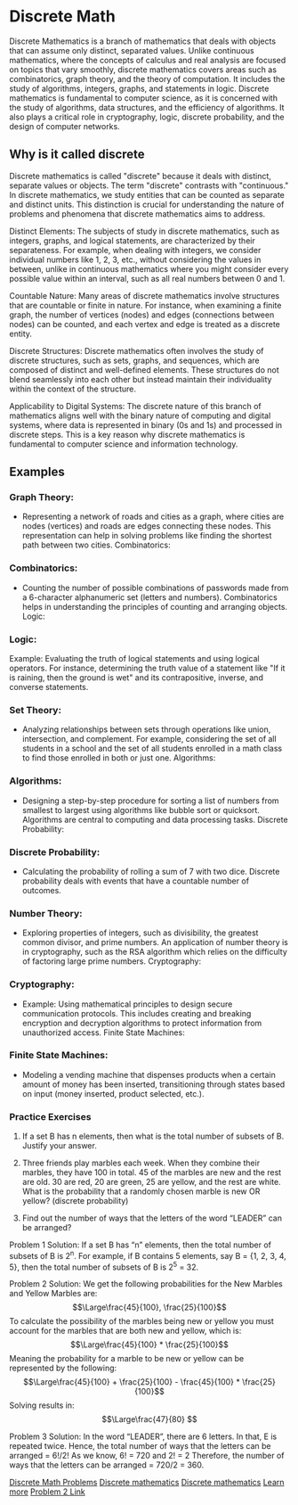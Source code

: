 # Discrete Math

Discrete Mathematics is a branch of mathematics that deals with objects that can assume only distinct, separated values. Unlike continuous mathematics, where the concepts of calculus and real analysis are focused on topics that vary smoothly, discrete mathematics covers areas such as combinatorics, graph theory, and the theory of computation. It includes the study of algorithms, integers, graphs, and statements in logic. Discrete mathematics is fundamental to computer science, as it is concerned with the study of algorithms, data structures, and the efficiency of algorithms. It also plays a critical role in cryptography, logic, discrete probability, and the design of computer networks.


## Why is it called discrete
Discrete mathematics is called "discrete" because it deals with distinct, separate values or objects. The term "discrete" contrasts with "continuous." In discrete mathematics, we study entities that can be counted as separate and distinct units. This distinction is crucial for understanding the nature of problems and phenomena that discrete mathematics aims to address.

Distinct Elements: The subjects of study in discrete mathematics, such as integers, graphs, and logical statements, are characterized by their separateness. For example, when dealing with integers, we consider individual numbers like 1, 2, 3, etc., without considering the values in between, unlike in continuous mathematics where you might consider every possible value within an interval, such as all real numbers between 0 and 1.

Countable Nature: Many areas of discrete mathematics involve structures that are countable or finite in nature. For instance, when examining a finite graph, the number of vertices (nodes) and edges (connections between nodes) can be counted, and each vertex and edge is treated as a discrete entity.

Discrete Structures: Discrete mathematics often involves the study of discrete structures, such as sets, graphs, and sequences, which are composed of distinct and well-defined elements. These structures do not blend seamlessly into each other but instead maintain their individuality within the context of the structure.

Applicability to Digital Systems: The discrete nature of this branch of mathematics aligns well with the binary nature of computing and digital systems, where data is represented in binary (0s and 1s) and processed in discrete steps. This is a key reason why discrete mathematics is fundamental to computer science and information technology.


## Examples
### Graph Theory:
- Representing a network of roads and cities as a graph, where cities are nodes (vertices) and roads are edges connecting these nodes. This representation can help in solving problems like finding the shortest path between two cities.
Combinatorics:

### Combinatorics:
- Counting the number of possible combinations of passwords made from a 6-character alphanumeric set (letters and numbers). Combinatorics helps in understanding the principles of counting and arranging objects.
Logic:

### Logic:
Example: Evaluating the truth of logical statements and using logical operators. For instance, determining the truth value of a statement like "If it is raining, then the ground is wet" and its contrapositive, inverse, and converse statements.


### Set Theory:
- Analyzing relationships between sets through operations like union, intersection, and complement. For example, considering the set of all students in a school and the set of all students enrolled in a math class to find those enrolled in both or just one.
Algorithms:

### Algorithms:
- Designing a step-by-step procedure for sorting a list of numbers from smallest to largest using algorithms like bubble sort or quicksort. Algorithms are central to computing and data processing tasks.
Discrete Probability:

### Discrete Probability:
- Calculating the probability of rolling a sum of 7 with two dice. Discrete probability deals with events that have a countable number of outcomes.

### Number Theory:
- Exploring properties of integers, such as divisibility, the greatest common divisor, and prime numbers. An application of number theory is in cryptography, such as the RSA algorithm which relies on the difficulty of factoring large prime numbers.
Cryptography:

### Cryptography:
- Example: Using mathematical principles to design secure communication protocols. This includes creating and breaking encryption and decryption algorithms to protect information from unauthorized access.
Finite State Machines:

### Finite State Machines:
- Modeling a vending machine that dispenses products when a certain amount of money has been inserted, transitioning through states based on input (money inserted, product selected, etc.).

### Practice Exercises

1. If a set B has n elements, then what is the total number of subsets of B. Justify your answer.

2. Three friends play marbles each week. When they combine their marbles, they have 100 in total. 45 of the marbles are new and the rest are old. 30 are red, 20 are green, 25 are yellow, and the rest are white. What is the probability that a randomly chosen marble is new OR yellow? (discrete probability)

3. Find out the number of ways that the letters of the word “LEADER” can be arranged?

Problem 1 Solution:
If a set B has “n” elements, then the total number of subsets of B is 2<sup>n</sup>. For example, if B contains 5 elements, say B = {1, 2, 3, 4, 5}, then the total number of subsets of B is 2<sup>5</sup> = 32.


Problem 2 Solution:
We get the following probabilities for the New Marbles and Yellow Marbles are: $$\Large\frac{45}{100}, \frac{25}{100}$$
To calculate the possibility of the marbles being new or yellow you must account for the marbles that are both new and yellow, which is: $$\Large\frac{45}{100} * \frac{25}{100}$$
Meaning the probability for a marble to be new or yellow can be represented by the following:
$$\Large\frac{45}{100} + \frac{25}{100} - \frac{45}{100} * \frac{25}{100}$$
Solving results in:  $$\Large\frac{47}{80} $$

Problem 3 Solution:
In the word “LEADER”, there are 6 letters. In that, E is repeated twice. Hence, the total number of ways that the letters can be arranged = 6!/2! As we know, 6! = 720 and 2! = 2 Therefore, the number of ways that the letters can be arranged = 720/2 = 360.



[Discrete Math Problems](https://byjus.com/maths/discrete-mathematics-questions/)
[Discrete mathematics](https://brilliant.org/wiki/discrete-mathematics/#:~:text=Discrete%20mathematics%20is%20the%20study,can%20be%20finite%20or%20infinite.)
[Discrete mathematics](https://en.wikipedia.org/wiki/Discrete_mathematics)
[Learn more](https://www.geeksforgeeks.org/discrete-mathematics-tutorial/)
[Problem 2 Link](https://www.varsitytutors.com/gmat_math-help/arithmetic/problem-solving-questions/discrete-probability)
